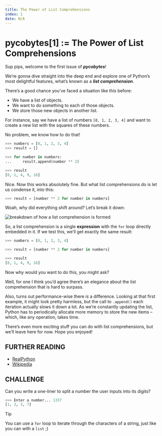 ```yaml
---
title: The Power of List Comprehensions
index: 1
date: N/A
---
```


# pycobytes[1] := The Power of List Comprehensions

Sup pips, welcome to the first issue of ***pycobytes***!

We’re gonna dive straight into the deep end and explore one of Python’s most delightful features, what’s known as a ***list comprehension***.

There’s a good chance you’ve faced a situation like this before:

* We have a list of objects.
* We want to do something to each of those objects.
* We store those new objects in another list.

For instance, say we have a list of numbers `[0, 1, 2, 3, 4]` and want to create a new list with the squares of these numbers.

No problem, we know how to do that!

```py
>>> numbers = [0, 1, 2, 3, 4]
>>> result = []

>>> for number in numbers:
...     result.append(number ** 2)

>>> result
[0, 1, 4, 9, 16]
```

Nice. Now this works absolutely fine. But what list comprehensions do is let us condense it, into this:

```py
>>> result = [number ** 2 for number in numbers]
```

Woah, why did everything shift around? Let’s break it down:

![breakdown of how a list comprehension is formed](../assets/issues/01/list-comp-shift-breakdown.png)

So, a list comprehension is a single **expression** with the `for` loop directly embedded in it. If we test this, we’ll get exactly the same result:

```py
>>> numbers = [0, 1, 2, 3, 4]

>>> result = [number ** 2 for number in numbers]

>>> result
[0, 1, 4, 9, 16]
```

Now why would you want to do this, you might ask?

Well, for one I think you’d agree there’s an elegance about the list comprehension that is hard to surpass.

Also, turns out performance-wise there *is* a difference. Looking at that first example, it might look pretty harmless, but the call to `.append()` each iteration actually slows it down a lot. As we’re constantly updating the list, Python has to periodically allocate more memory to store the new items – which, like any operation, takes time.

There’s even more exciting stuff you can do with list comprehensions, but we’ll leave here for now. Hope you enjoyed!


FURTHER READING
---------------------------------------------------------------------

* [RealPython](https://realpython.com/list-comprehension-python/)
* [Wikipedia](https://en.m.wikipedia.org/wiki/List_comprehension)


CHALLENGE
---------------------------------------------------------------------

Can you write a one-liner to split a number the user inputs into its digits?

```py
>>> Enter a number... 1337
[1, 3, 3, 7]
```

> [!TIP]
> You can use a `for` loop to iterate through the characters of a string, just like you can with a `list` ;)
